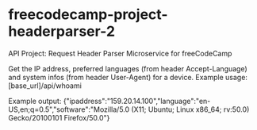 # freecodecamp-project-headerparser-2


API Project: Request Header Parser Microservice for freeCodeCamp

Get the IP address, preferred languages (from header Accept-Language) and system infos (from header User-Agent) for a device.
Example usage:
[base_url]/api/whoami

Example output:
{"ipaddress":"159.20.14.100","language":"en-US,en;q=0.5","software":"Mozilla/5.0 (X11; Ubuntu; Linux x86_64; rv:50.0) Gecko/20100101 Firefox/50.0"}
